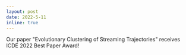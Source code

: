 ```yaml
---
layout: post
date: 2022-5-11
inline: true
---
```


Our paper "Evolutionary Clustering of Streaming Trajectories" receives ICDE 2022 Best Paper Award! 
